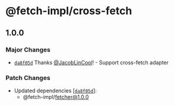 # @fetch-impl/cross-fetch

## 1.0.0

### Major Changes

- [`da8f05d`](https://github.com/JacobLinCool/fetch-impl/commit/da8f05df6df97c59ab073f90abaf2127ad17800f) Thanks [@JacobLinCool](https://github.com/JacobLinCool)! - Support cross-fetch adapter

### Patch Changes

- Updated dependencies [[`da8f05d`](https://github.com/JacobLinCool/fetch-impl/commit/da8f05df6df97c59ab073f90abaf2127ad17800f)]:
  - @fetch-impl/fetcher@1.0.0

